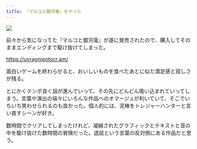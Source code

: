 ```yaml
---
title: 『マルコと銀河竜』をやった
---
```


![](https://i.imgur.com/gHuLNNSh.jpg)

前々から気になってた『マルコと銀河竜』が遂に発売されたので、購入してそのままエンディングまで駆け抜けてしまった。

<https://uyragnigotocr.am/>

面白いゲームを終わらせると、おいしいものを食べたあとに似た満足感と寂しさが残る。

とにかくテンポ良く話が進んでいって、その先にどんどん吸い込まれていってしまう。言葉や演出の端々にいろんな作品へのオマージュが利いていて、そこでいちいち笑わせられるのも良かった。個人的には、泥棒をトレジャーハンターと言い直すシーンが好き。

数時間でクリアしてしまったけれど、凝縮されたグラフィックとテキストと音の中を駆け抜けた数時間の冒険だった。退屈という言葉の反対側にある作品だと思う。
